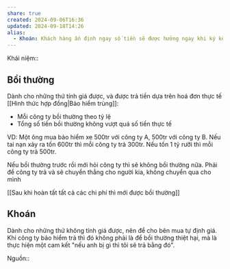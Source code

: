 ```yaml
---
share: true
created: 2024-09-06T16:36
updated: 2024-09-18T14:26
alias:
  - Khoán: Khách hàng ấn định ngay số tiền sẽ được hưởng ngay khi ký kết hợp đồng
---
```

Khái niệm:: 

## Bồi thường
Dành cho những thứ tính giá được, và được trả tiền dựa trên hoá đơn thực tế
[[Hình thức hợp đồng|Bảo hiểm trùng]]:
- Mỗi công ty bồi thường theo tỷ lệ
- Tổng số tiền bồi thường không vượt quá số tiền thực tế

VD: Một ông mua bảo hiểm xe 500tr với công ty A, 500tr với công ty B. Nếu tai nạn xảy ra tốn 600tr thì mỗi công ty trả 300tr. Nếu tốn 1 tỷ rưỡi thì mỗi công ty trả 500tr.

Nếu bồi thường trước rồi mới hỏi công ty thì sẽ không bồi thường nữa. Phải để công ty trả và sẽ chuyển thẳng cho người kia, không chuyển qua cho mình

[[Sau khi hoàn tất tất cả các chi phí thì mới được bồi thường]]
## Khoán
Dành cho những thứ không tính giá được, nên để cho bên mua tự định giá. Khi công ty bảo hiểm trả thì đó không phải là để bồi thường thiệt hại, mà là thực hiện một cam kết "nếu anh bị gì thì tôi sẽ trả bằng đó". 


Nguồn:: 
